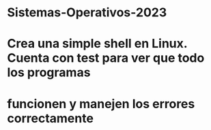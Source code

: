 # Sistemas-Operativos-2023
# Crea una simple shell en Linux. Cuenta con test para ver que todo los programas
# funcionen y manejen los errores correctamente
